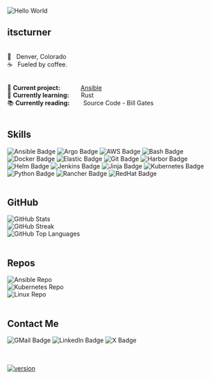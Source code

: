 
![Hello World](https://readme-typing-svg.herokuapp.com?font=Fira+Code&size=50&pause=1000&color=DD7878&center=true&vCenter=true&width=600&height=75&lines=Hello%2C+World+%F0%9F%91%8B)
<br>

itscturner
---

<br>
📍&nbsp;&nbsp;&nbsp;Denver, Colorado <br>
☕&nbsp;&nbsp;&nbsp;Fueled by coffee. <br>
<br>

🔭 **Current project:** &nbsp;&nbsp;&nbsp;&nbsp;&nbsp;&nbsp;&nbsp;&nbsp;&nbsp;&nbsp;&nbsp;[Ansible](https://github.com/itscturner/ansible) <br>
🌱 **Currently learning:** &nbsp;&nbsp;&nbsp;&nbsp;&nbsp;&nbsp;Rust <br>
📚 **Currently reading:** &nbsp;&nbsp;&nbsp;&nbsp;&nbsp;&nbsp;&nbsp;Source Code - Bill Gates <br>
<br>

Skills
---

![Ansible Badge](https://img.shields.io/badge/-Ansible-3B4252?style=flat&logo=ansible&logoColor=DD7878)
![Argo Badge](https://img.shields.io/badge/-ArgoCD-3B4252?style=flat&logo=argo&logoColor=DD7878)
![AWS Badge](https://img.shields.io/badge/-AWS-3B4252?style=flat&logo=icloud&logoColor=DD7878)
![Bash Badge](https://img.shields.io/badge/-Bash-3B4252?style=flat&logo=gnubash&logoColor=DD7878)
![Docker Badge](https://img.shields.io/badge/-Docker-3B4252?style=flat&logo=docker&logoColor=DD7878)
![Elastic Badge](https://img.shields.io/badge/-Elastic-3B4252?style=flat&logo=elastic&logoColor=DD7878)
![Git Badge](https://img.shields.io/badge/-Git-3B4252?style=flat&logo=git&logoColor=DD7878)
![Harbor Badge](https://img.shields.io/badge/-Harbor-3B4252?style=flat&logo=harbor&logoColor=DD7878)
<br>
![Helm Badge](https://img.shields.io/badge/-Helm-3B4252?style=flat&logo=helm&logoColor=DD7878)
![Jenkins Badge](https://img.shields.io/badge/-Jenkins-3B4252?style=flat&logo=jenkins&logoColor=DD7878)
![Jinja Badge](https://img.shields.io/badge/-Jinja-3B4252?style=flat&logo=jinja&logoColor=DD7878)
![Kubernetes Badge](https://img.shields.io/badge/-Kubernetes-3B4252?style=flat&logo=kubernetes&logoColor=DD7878)
![Python Badge](https://img.shields.io/badge/-Python-3B4252?style=flat&logo=python&logoColor=DD7878)
![Rancher Badge](https://img.shields.io/badge/-Rancher-3B4252?style=flat&logo=rancher&logoColor=DD7878)
![RedHat Badge](https://img.shields.io/badge/-RedHat-3B4252?style=flat&logo=redhat&logoColor=DD7878)
<br>
<br>

GitHub
---

![GitHub Stats](https://github-readme-stats.vercel.app/api?username=itscturner&show_icons=true&rank_icon=github&title_color=DD7878&text_color=4c4f69&icon_color=DD7878&border_color=4c4f69&ring_color=DD7878&card_width=500) <br>
![GitHub Streak](https://streak-stats.demolab.com?user=itscturner&border=4C4F69&stroke=4C4F69&fire=DD7878&ring=DD7878&currStreakLabel=DD7878&currStreakNum=4C4F69&sideNums=DD7878&dates=4C4F69&card_width=500) <br>
![GitHub Top Languages](https://github-readme-stats.vercel.app/api/top-langs/?username=itscturner&hide_progress=true&title_color=DD7878&text_color=4c4f69&border_color=4c4f69&langs_count=6&card_width=500) <br>
<br>

Repos
---

![Ansible Repo](https://github-readme-stats.vercel.app/api/pin/?username=itscturner&repo=ansible&title_color=DD7878&card_width=500&border_color=4c4f69)
<br>
![Kubernetes Repo](https://github-readme-stats.vercel.app/api/pin/?username=itscturner&repo=kubernetes&title_color=DD7878&card_width=500&border_color=4c4f69) <br>
![Linux Repo](https://github-readme-stats.vercel.app/api/pin/?username=itscturner&repo=linux&title_color=DD7878&card_width=500&border_color=4c4f69) <br>
<br>

Contact Me
---

![GMail Badge](https://img.shields.io/badge/-Gmail-3B4252?style=flat&logo=gmail&logoColor=DD7878)
![LinkedIn Badge](https://img.shields.io/badge/-LinkedIn-3B4252?style=flat&logo=lobsters&logoColor=DD7878)
![X Badge](https://img.shields.io/badge/-X-3B4252?style=flat&logo=x&logoColor=DD7878)
<br>

<br>
<br>
<a href="https://github.com/itscturner"><img src="https://img.shields.io/badge/version-2025.08.26-DD7878?style=for-the-badge" alt="version"></a>
<br>
